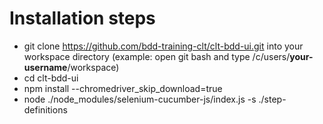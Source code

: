 # Installation steps
- git clone https://github.com/bdd-training-clt/clt-bdd-ui.git into your workspace directory (example: open git bash and type /c/users/**your-username**/workspace)
- cd clt-bdd-ui
- npm install --chromedriver_skip_download=true
- node ./node_modules/selenium-cucumber-js/index.js -s ./step-definitions
